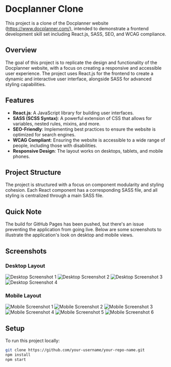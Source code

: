 # Docplanner Clone

This project is a clone of the Docplanner website (https://www.docplanner.com/), intended to demonstrate a frontend development skill set including React.js, SASS, SEO, and WCAG compliance.

## Overview

The goal of this project is to replicate the design and functionality of the Docplanner website, with a focus on creating a responsive and accessible user experience. The project uses React.js for the frontend to create a dynamic and interactive user interface, alongside SASS for advanced styling capabilities.

## Features

- **React.js**: A JavaScript library for building user interfaces.
- **SASS (SCSS Syntax)**: A powerful extension of CSS that allows for variables, nested rules, mixins, and more.
- **SEO-Friendly**: Implementing best practices to ensure the website is optimized for search engines.
- **WCAG Compliant**: Ensuring the website is accessible to a wide range of people, including those with disabilities.
- **Responsive Design**: The layout works on desktops, tablets, and mobile phones.

## Project Structure

The project is structured with a focus on component modularity and styling cohesion. Each React component has a corresponding SASS file, and all styling is centralized through a main SASS file.

## Quick Note

The build for GitHub Pages has been pushed, but there's an issue preventing the application from going live. Below are some screenshots to illustrate the application's look on desktop and mobile views.

## Screenshots

### Desktop Layout

![Desktop Screenshot 1](./screenshots/desktop_1.png)
![Desktop Screenshot 2](./screenshots/desktop_2.png)
![Desktop Screenshot 3](./screenshots/desktop_3.png)
![Desktop Screenshot 4](./screenshots/desktop_4.png)

### Mobile Layout

![Mobile Screenshot 1](./screenshots/mobile_1.png)
![Mobile Screenshot 2](./screenshots/mobile_2.png)
![Mobile Screenshot 3](./screenshots/mobile_3.png)
![Mobile Screenshot 4](./screenshots/mobile_4.png)
![Mobile Screenshot 5](./screenshots/mobile_5.png)
![Mobile Screenshot 6](./screenshots/mobile_6.png)


## Setup

To run this project locally:

```sh
git clone https://github.com/your-username/your-repo-name.git
npm install
npm start